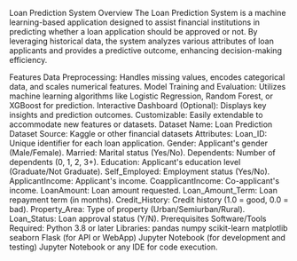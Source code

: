 Loan Prediction System
Overview
The Loan Prediction System is a machine learning-based application designed to assist financial institutions in predicting whether a loan application should be approved or not. By leveraging historical data, the system analyzes various attributes of loan applicants and provides a predictive outcome, enhancing decision-making efficiency.

Features
Data Preprocessing: Handles missing values, encodes categorical data, and scales numerical features.
Model Training and Evaluation: Utilizes machine learning algorithms like Logistic Regression, Random Forest, or XGBoost for prediction.
Interactive Dashboard (Optional): Displays key insights and prediction outcomes.
Customizable: Easily extendable to accommodate new features or datasets.
Dataset
Name: Loan Prediction Dataset
Source: Kaggle or other financial datasets
Attributes:
Loan_ID: Unique identifier for each loan application.
Gender: Applicant's gender (Male/Female).
Married: Marital status (Yes/No).
Dependents: Number of dependents (0, 1, 2, 3+).
Education: Applicant's education level (Graduate/Not Graduate).
Self_Employed: Employment status (Yes/No).
ApplicantIncome: Applicant's income.
CoapplicantIncome: Co-applicant's income.
LoanAmount: Loan amount requested.
Loan_Amount_Term: Loan repayment term (in months).
Credit_History: Credit history (1.0 = good, 0.0 = bad).
Property_Area: Type of property (Urban/Semiurban/Rural).
Loan_Status: Loan approval status (Y/N).
Prerequisites
Software/Tools Required:
Python 3.8 or later
Libraries:
pandas
numpy
scikit-learn
matplotlib
seaborn
Flask (for API or WebApp)
Jupyter Notebook (for development and testing)
Jupyter Notebook or any IDE for code execution.
